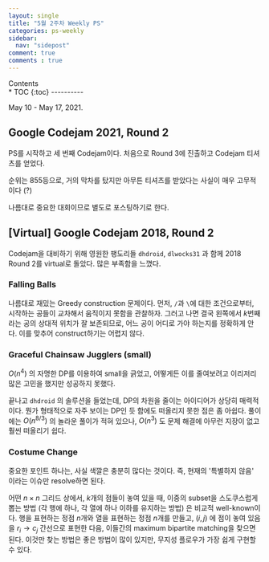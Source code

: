 ```yaml
---
layout: single
title: "5월 2주차 Weekly PS"
categories: ps-weekly
sidebar:
  nav: "sidepost"
comment: true
comments : true
---
```

<div id="toc">
Contents
</div>
* TOC
{:toc}
----------

May 10 - May 17, 2021.

## Google Codejam 2021, Round 2
PS를 시작하고 세 번째 Codejam이다. 처음으로 Round 3에 진출하고 Codejam 티셔츠를 얻었다.

순위는 855등으로, 거의 막차를 탔지만 아무튼 티셔츠를 받았다는 사실이 매우 고무적이다 (?) 

나름대로 중요한 대회이므로 별도로 포스팅하기로 한다.

## [Virtual] Google Codejam 2018, Round 2
Codejam을 대비하기 위해 영원한 팽도리들 `dhdroid`, `dlwocks31` 과 함께 2018 Round 2를 virtual로 돌았다. 많은 부족함을 느꼈다. 

### Falling Balls
나름대로 재밌는 Greedy construction 문제이다. 먼저, `/`과 `\`에 대한 조건으로부터, 시작하는 공들이 교차해서 움직이지 못함을 관찰하자. 그러고 나면 결국 왼쪽에서 $k$번째라는 공의 상대적 위치가 잘 보존되므로, 어느 공이 어디로 가야 하는지를 정확하게 안다. 이를 맞추어 construct하기는 어렵지 않다.

### Graceful Chainsaw Jugglers (small)
$O(n^4)$ 의 자명한 DP를 이용하여 small을 긁었고, 어떻게든 이를 줄여보려고 이리저리 많은 고민을 했지만 성공하지 못했다. 

끝나고 `dhdroid` 의 솔루션을 들었는데, DP의 차원을 줄이는 아이디어가 상당히 매력적이다. 뭔가 형태적으로 자주 보이는 DP인 듯 함에도 떠올리지 못한 점은 좀 아쉽다. 풀이에는 $O(n^{8/3})$ 의 놀라운 풀이가 적혀 있으나, $O(n^3)$ 도 문제 해결에 아무런 지장이 없고 훨씬 떠올리기 쉽다.

### Costume Change
중요한 포인트 하나는, 사실 색깔은 충분히 많다는 것이다. 즉, 현재의 '특별하지 않음' 이라는 이슈만 resolve하면 된다.

어떤 $n \times n$ 그리드 상에서, $k$개의 점들이 놓여 있을 때, 이중의 subset을 스도쿠스럽게 뽑는 방법 (각 행에 하나, 각 열에 하나 이하를 유지하는 방법) 은 비교적 well-known이다. 행을 표현하는 정점 $n$개와 열을 표현하는 정점 $n$개를 만들고, $(i, j)$ 에 점이 놓여 있음을 $r_i \to c_j$ 간선으로 표현한 다음, 이들간의 maximum bipartite matching을 찾으면 된다. 이것만 찾는 방법은 좋은 방법이 많이 있지만, 무지성 플로우가 가장 쉽게 구현할수 있다. 